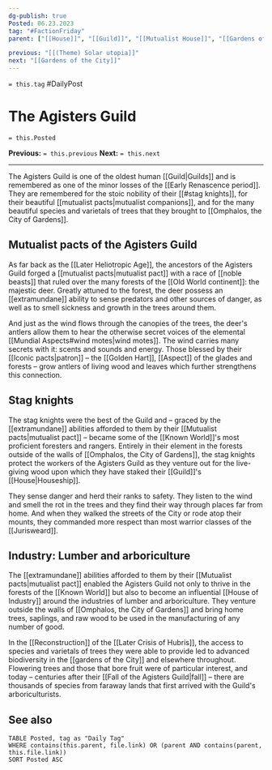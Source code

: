 ```yaml
---
dg-publish: true
Posted: 06.23.2023
tag: "#FactionFriday"
parent: ["[[House]]", "[[Guild]]", "[[Mutualist House]]", "[[Gardens of the City]]", "[[Mutualist pacts]]", "[[Jurisweard]]", "[[Golden Hart]]"]

previous: "[[(Theme) Solar utopia]]"
next: "[[Gardens of the City]]"
---
```

`= this.tag` #DailyPost 
# The Agisters Guild
`= this.Posted`

**Previous:** `= this.previous`
**Next:** `= this.next`

---

The Agisters Guild is one of the oldest human [[Guild|Guilds]] and is remembered as one of the minor losses of the [[Early Renascence period]]. They are remembered for the stoic nobility of their [[#stag knights]], for their beautiful [[mutualist pacts|mutualist companions]], and for the many beautiful species and varietals of trees that they brought to [[Omphalos, the City of Gardens]].

## Mutualist pacts of the Agisters Guild

As far back as the [[Later Heliotropic Age]], the ancestors of the Agisters Guild forged a [[mutualist pacts|mutualist pact]] with a race of [[noble beasts]] that ruled over the many forests of the [[Old World continent]]: the majestic deer. Greatly attuned to the forest, the deer possess an [[extramundane]] ability to sense predators and other sources of danger, as well as to smell sickness and growth in the trees around them.

And just as the wind flows through the canopies of the trees, the deer's antlers allow them to hear the otherwise secret voices of the elemental [[Mundial Aspects#wind motes|wind motes]]. The wind carries many secrets with it: scents and sounds and energy. Those blessed by their [[Iconic pacts|patron]] – the [[Golden Hart]], [[Aspect]] of the glades and forests – grow antlers of living wood and leaves which further strengthens this connection.

## Stag knights

The stag knights were the best of the Guild and – graced by the [[extramundane]] abilities afforded to them by their [[Mutualist pacts|mutualist pact]] – became some of the [[Known World]]'s most proficient foresters and rangers. Entirely in their element in the forests outside of the walls of [[Omphalos, the City of Gardens]], the stag knights protect the workers of the Agisters Guild as they venture out for the live-giving wood upon which they have staked their [[Guild]]'s [[House|Houseship]].

They sense danger and herd their ranks to safety. They listen to the wind and smell the rot in the trees and they find their way through places far from home. And when they walked the streets of the City or rode atop their mounts, they commanded more respect than most warrior classes of the [[Jurisweard]].

## Industry: Lumber and arboriculture

The [[extramundane]] abilities afforded to them by their [[Mutualist pacts|mutualist pact]] enabled the Agisters Guild not only to thrive in the forests of the [[Known World]] but also to become an influential [[House of Industry]] around the industries of lumber and arboriculture. They venture outside the walls of [[Omphalos, the City of Gardens]] and bring home trees, saplings, and raw wood to be used in the manufacturing of any number of good.

In the [[Reconstruction]] of the [[Later Crisis of Hubris]], the access to species and varietals of trees they were able to provide led to advanced biodiversity in the [[gardens of the City]] and elsewhere throughout. Flowering trees and those that bore fruit were of particular interest, and today – centuries after their [[Fall of the Agisters Guild|fall]] – there are thousands of species from faraway lands that first arrived with the Guild's arboriculturists.

## See also
```dataview
TABLE Posted, tag as "Daily Tag"
WHERE contains(this.parent, file.link) OR (parent AND contains(parent, this.file.link))
SORT Posted ASC
```